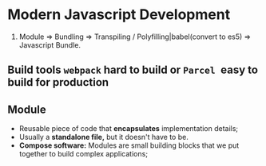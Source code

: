 # Modern Javascript Development

1. Module => Bundling => Transpiling / Polyfilling|babel(convert to es5) => Javascript Bundle.

## Build tools `webpack` hard to build or `Parcel `easy to build for production

## Module

- Reusable piece of code that **encapsulates** implementation details;
- Usually a **standalone file,** but it doesn't have to be.
- **Compose software:** Modules are small building blocks that we put together to build complex applications;
